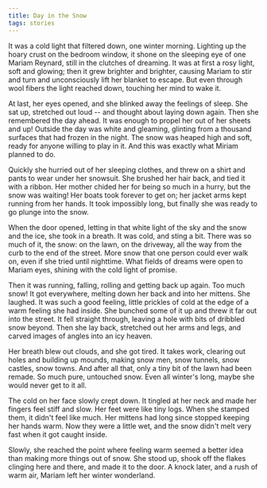 ```yaml
---
title: Day in the Snow
tags: stories
---
```


It was a cold light that filtered down, one winter morning.  Lighting up
the hoary crust on the bedroom window, it shone on the sleeping eye of
one Mariam Reynard, still in the clutches of dreaming.  It was at first
a rosy light, soft and glowing; then it grew brighter and brighter,
causing Mariam to stir and turn and unconsciously lift her blanket to
escape.  But even through wool fibers the light reached down, touching
her mind to wake it.

At last, her eyes opened, and she blinked away the feelings of sleep.
She sat up, stretched out loud -- and thought about laying down again.
Then she remembered the day ahead.  It was enough to propel her out of
her sheets and up!  Outside the day was white and gleaming, glinting
from a thousand surfaces that had frozen in the night.  The snow was
heaped high and soft, ready for anyone willing to play in it.  And this
was exactly what Miriam planned to do.

Quickly she hurried out of her sleeping clothes, and threw on a shirt
and pants to wear under her snowsuit.  She brushed her hair back, and
tied it with a ribbon.  Her mother chided her for being so much in a
hurry, but the snow was waiting!  Her boats took forever to get on; her
jacket arms kept running from her hands.  It took impossibly long, but
finally she was ready to go plunge into the snow.

When the door opened, letting in that white light of the sky and the
snow and the ice, she took in a breath.  It was cold, and sting a bit.
There was so much of it, the snow: on the lawn, on the driveway, all the
way from the curb to the end of the street.  More snow that one person
could ever walk on, even if she tried until nighttime.  What fields of
dreams were open to Mariam eyes, shining with the cold light of promise.

Then it was running, falling, rolling and getting back up again.  Too
much snow!  It got everywhere, melting down her back and into her
mittens.  She laughed.  It was such a good feeling, little prickles of
cold at the edge of a warm feeling she had inside.  She bunched some of
it up and threw it far out into the street.  It fell straight through,
leaving a hole with bits of dribbled snow beyond.  Then she lay back,
stretched out her arms and legs, and carved images of angles into an icy
heaven.

Her breath blew out clouds, and she got tired.  It takes work, clearing
out holes and building up mounds, making snow men, snow tunnels, snow
castles, snow towns.  And after all that, only a tiny bit of the lawn
had been remade.  So much pure, untouched snow.  Even all winter's long,
maybe she would never get to it all.

The cold on her face slowly crept down.  It tingled at her neck and made
her fingers feel stiff and slow.  Her feet were like tiny logs.  When
she stamped them, it didn't feel like much.  Her mittens had long since
stopped keeping her hands warm.  Now they were a little wet, and the
snow didn't melt very fast when it got caught inside.

Slowly, she reached the point where feeling warm seemed a better idea
than making more things out of snow.  She stood up, shook off the flakes
clinging here and there, and made it to the door.  A knock later, and a
rush of warm air, Mariam left her winter wonderland.


